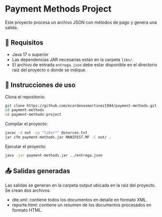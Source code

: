 # Payment Methods Project

Este proyecto procesa un archivo JSON con métodos de pago y genera una salida.

## 🧰 Requisitos

- Java 17 o superior
- Las dependencias JAR necesarias están en la carpeta `libs/`.
- El archivo de entrada `entrega.json` debe estar disponible en el directorio raíz del proyecto o donde se indique.

## 🚀 Instrucciones de uso

Clona el repositorio:

```bash
git clone https://github.com/ocardenasmartinez1984/payment-methods.git
cd payment-methods
cd payment-methods-project
```

Compilar el proyecto:
```bash
javac -d out -cp "libs/*" @sources.txt
jar cfm payment-methods.jar MANIFEST.MF -C out/ .
```

Ejecutar el proyecto:
```bash
java -jar payment-methods.jar ../entrega.json
```

## 📤 Salidas generadas

Las salidas se generan en la carpeta output ubicada en la raíz del proyecto. Se crean dos archivos:

- dte.xml: contiene todos los documentos en detalle en formato XML.
- reporte.html: contiene un resumen de los documentos procesados en formato HTML.